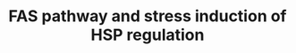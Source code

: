 ---
annotations:
- id: PW:0000681
  parent: regulatory pathway
  type: Pathway Ontology
  value: FasL mediated signaling pathway
authors:
- MaintBot
- Thomas
- Khanspers
- Christine Chichester
- Egonw
- L Dupuis
- Eweitz
description: 'This pathway describes the Fas induced apoptosis and interplay with
  Hsp27 in response to stress.  More info: [http://www.biocarta.com/pathfiles/h_hsp27Pathway.asp
  BioCarta].'
last-edited: 2021-05-18
organisms:
- Gallus gallus
redirect_from:
- /index.php/Pathway:WP788
- /instance/WP788
- /instance/WP788_rr117196
revision: r117196
schema-jsonld:
- '@context': https://schema.org/
  '@id': https://wikipathways.github.io/pathways/WP788.html
  '@type': Dataset
  creator:
    '@type': Organization
    name: WikiPathways
  description: 'This pathway describes the Fas induced apoptosis and interplay with
    Hsp27 in response to stress.  More info: [http://www.biocarta.com/pathfiles/h_hsp27Pathway.asp
    BioCarta].'
  keywords:
  - APAF1
  - ARHGDIB
  - BCL2
  - CASP10
  - CASP3
  - CASP6
  - CASP7
  - CASP8
  - CASP9
  - CFLAR
  - CYCS
  - Ceramide
  - DFFA
  - DFFB
  - FADD
  - FAF1
  - FAS
  - FASLG
  - Glutathione
  - HSPB1
  - JUN
  - LMNA
  - LMNB1
  - LMNB2
  - MAP2K4
  - MAP3K1
  - MAP3K7
  - MAPK8
  - MAPKAPK2
  - MAPKAPK3
  - PAK1
  - PAK2
  - PARP1
  - PRKDC
  - Phosphate
  - RB1
  - RIPK2
  - SPTAN1
  license: CC0
  name: FAS pathway and stress induction of HSP regulation
seo: CreativeWork
title: FAS pathway and stress induction of HSP regulation
wpid: WP788
---